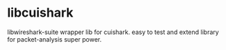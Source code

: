 # libcuishark
libwireshark-suite wrapper lib for cuishark. easy to test and extend library for packet-analysis super power.
